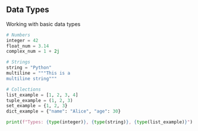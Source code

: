 <!-- METADATA
{
  "title": "Python Data Types",
  "tags": [
    "python"
  ],
  "language": "python"
}
-->

## Data Types
Working with basic data types
```python
# Numbers
integer = 42
float_num = 3.14
complex_num = 1 + 2j

# Strings
string = "Python"
multiline = """This is a
multiline string"""

# Collections
list_example = [1, 2, 3, 4]
tuple_example = (1, 2, 3)
set_example = {1, 2, 3}
dict_example = {"name": "Alice", "age": 30}

print(f"Types: {type(integer)}, {type(string)}, {type(list_example)}")
```